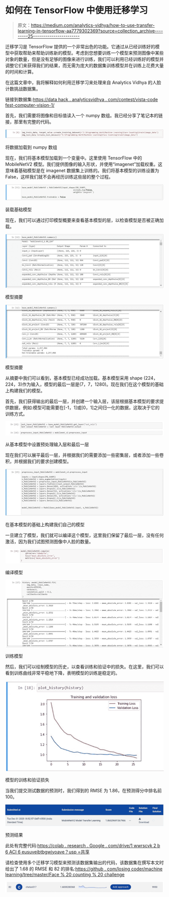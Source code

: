 # 如何在 TensorFlow 中使用迁移学习

> 原文：<https://medium.com/analytics-vidhya/how-to-use-transfer-learning-in-tensorflow-aa7779302369?source=collection_archive---------25----------------------->

迁移学习是 TensorFlow 提供的一个非常出色的功能。它通过从已经训练好的模型中获取帮助来帮助训练新的模型。考虑到您想要训练一个模型来预测图像中某些对象的数量，但是没有足够的图像来进行训练，我们可以利用已经训练好的模型并调整它们来获得我们的结果，而无需为庞大的数据集训练模型并在训练上花费大量的时间和计算。

在这篇文章中，我将解释如何利用迁移学习来处理来自 Analytics Vidhya 的人脸计数挑战数据集。

链接到数据集:[https://data hack . analyticsvidhya . com/contest/vista-code fest-computer-vision-1/](https://datahack.analyticsvidhya.com/contest/vista-codefest-computer-vision-1/)

首先，我们需要将图像和目标值读入一个 numpy 数组。我已经分享了笔记本的链接，那里有完整的代码。

![](img/83b323e86077fce65ccff4e319748e36.png)

将数据加载到 numpy 数组

现在，我们将基本模型加载到一个变量中。这里使用 TensorFlow 中的 MobileNetV2 模型。我们提供图像的输入形状，并使用“imagenet”加载权重。这意味着基础模型是在 imagenet 数据集上训练的。我们将基本模型的训练设置为 False，这样我们就不会再经历训练这些层的整个过程。

![](img/57e34f8f060173291fdff0ba438bb4d6.png)

装载基础模型

现在，我们可以通过打印模型概要来查看基本模型的层，以检查模型是否被正确加载。

![](img/74641c21ffa3caf8ade8237044c51c47.png)

模型摘要

![](img/8ec1a84ad4e4d31a407dd08810855c30.png)

模型摘要

从摘要中我们可以看到，基本模型已经成功加载。基本模型采用 shape (224，224，3)作为输入，模型的最后一层是(7，7，1280)。现在我们在这个模型的基础上构建我们的模型。

首先，我们获得输出的最后一层，并创建一个输入层，该层根据基本模型的要求提供数据，例如:模型可能需要在[-1，1]或[0，1]之间归一化的数据，这取决于它的训练方式。

![](img/8b46c06b92cbb5b3ba2e32792c678f1b.png)

从基本模型中设置预处理输入层和最后一层

现在我们可以展平最后一层，并根据我们的需要添加一些密集层，或者添加一些卷积，并根据我们的要求创建模型。

![](img/d2ce35b226ca0e6c0b9ceffd5edde3e6.png)

在基本模型的基础上构建我们自己的模型

一旦建立了模型，我们就可以编译这个模型，这里我们保留了最后一层，没有任何激活，因为我们试图预测图像中人脸的数量。

![](img/dcd8521049f84f72692d60595851febe.png)

编译模型

![](img/a2f4b7b7f1db5cb19d4b8b72ea610622.png)

训练模型

然后，我们可以绘制模型的历史，以查看训练和验证中的损失。在这里，我们可以看到训练曲线非常平稳地下降，表明模型的训练是稳定的。

![](img/e8ac963198c68aee13eb2f3cffd479c7.png)

模型的训练和验证损失

当我们提交测试数据的预测时，我们得到的 RMSE 为 1.86，在预测得分中排名前 100。

![](img/63d97d95e34ba6943355b5004fbd4e51.png)

预测结果

此处有完整代码:[https://colab . research . Google . com/drive/1 wwrscvk 2 b 6 ACI 6 eusuveibtbgwjyoave？usp =共享](https://colab.research.google.com/drive/1wWRScvK2B6ACi6eusuvEiBtBGwJyOAve?usp=sharing)

请检查使用多个迁移学习模型来预测该数据集输出的代码，该数据集在撰写本文时给出了 1.68 的 RMSE 和 82 的排名:[https://github . com/losing coder/machine learning/tree/master/Face % 20 counting % 20 challenge](https://github.com/LosingCoder/MachineLearning/tree/master/Face%20Counting%20Challenge)

![](img/e0c9f4c3be9955d5d8245cfda4203db9.png)